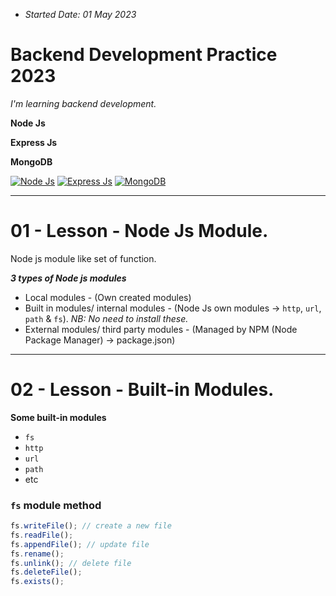 - _Started Date: 01 May 2023_

# Backend Development Practice 2023

_I'm learning backend development._

**Node Js**

**Express Js**

**MongoDB**

[![Node Js](https://img.shields.io/badge/Node%20Js-84BB00?style=for-the-badge)](#)
[![Express Js](https://img.shields.io/badge/Express_js-9785CF?style=for-the-badge&logo=express&logoColor=FFFFFF&labelColor=7B7B7B)](#)
[![MongoDB](https://img.shields.io/badge/Mongo_DB-3F9542?style=for-the-badge&logo=mongodb&logoColor=3F9542&labelColor=black)](#)

---

# **01 - Lesson - Node Js Module.**

Node js module like set of function.

**_3 types of Node js modules_**

- Local modules - (Own created modules)
- Built in modules/ internal modules - (Node Js own modules -> `http`, `url`, `path` & `fs`). _NB: No need to install these._
- External modules/ third party modules - (Managed by NPM (Node Package Manager) -> package.json)

---

# **02 - Lesson - Built-in Modules.**

**Some built-in modules**

- `fs`
- `http`
- `url`
- `path`
- etc

### **`fs`** module method

```javascript
fs.writeFile(); // create a new file
fs.readFile();
fs.appendFile(); // update file
fs.rename();
fs.unlink(); // delete file
fs.deleteFile();
fs.exists();
```
